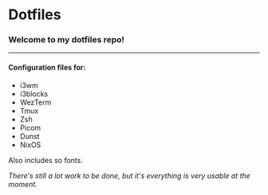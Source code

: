 # Dotfiles

### Welcome to my dotfiles repo!

---

#### Configuration files for:
- i3wm
- i3blocks
- WezTerm
- Tmux
- Zsh
- Picom
- Dunst
- NixOS

Also includes so fonts.

*There's still a lot work to be done, but it's everything is very usable at the moment.*
